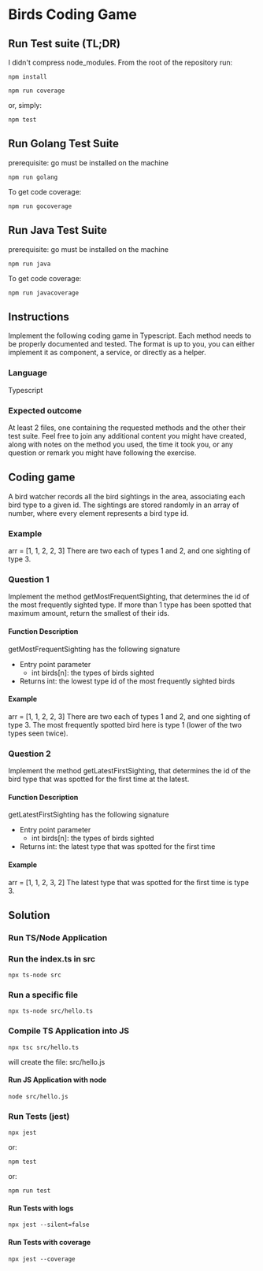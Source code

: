 # Birds Coding Game

## Run Test suite (TL;DR)

I didn't compress node_modules. From the root of the repository run:

```shell
npm install
```

```shell
npm run coverage
```

or, simply:

```shell
npm test
```

## Run Golang Test Suite

prerequisite: go must be installed on the machine

```shell
npm run golang
```

To get code coverage:

```shell
npm run gocoverage
```

## Run Java Test Suite

prerequisite: go must be installed on the machine

```shell
npm run java
```

To get code coverage:

```shell
npm run javacoverage
```

## Instructions

Implement the following coding game in Typescript. Each method needs to be properly documented
and tested. The format is up to you, you can either implement it as component, a service, or directly
as a helper.

### Language

Typescript

### Expected outcome

At least 2 files, one containing the requested methods and the other their test suite. Feel free to join
any additional content you might have created, along with notes on the method you used, the time
it took you, or any question or remark you might have following the exercise.

## Coding game

A bird watcher records all the bird sightings in the area, associating each bird type to a given id.
The sightings are stored randomly in an array of number, where every element represents a bird
type id.

### Example

arr = [1, 1, 2, 2, 3]
There are two each of types 1 and 2, and one sighting of type 3.

### Question 1

Implement the method getMostFrequentSighting, that determines the id of the most frequently
sighted type. If more than 1 type has been spotted that maximum amount, return the smallest of
their ids.

#### Function Description

getMostFrequentSighting has the following signature

- Entry point parameter
  - int birds[n]: the types of birds sighted
- Returns int: the lowest type id of the most frequently sighted birds

#### Example

arr = [1, 1, 2, 2, 3]
There are two each of types 1 and 2, and one sighting of type 3. The most frequently spotted bird
here is type 1 (lower of the two types seen twice).

### Question 2

Implement the method getLatestFirstSighting, that determines the id of the bird type that was
spotted for the first time at the latest.

#### Function Description

getLatestFirstSighting has the following signature

- Entry point parameter
  - int birds[n]: the types of birds sighted
- Returns int: the latest type that was spotted for the first time

#### Example

arr = [1, 1, 2, 3, 2]
The latest type that was spotted for the first time is type 3.

## Solution

### Run TS/Node Application

### Run the index.ts in src

```shell
npx ts-node src
```

### Run a specific file

```shell
npx ts-node src/hello.ts
```

### Compile TS Application into JS

```shell
npx tsc src/hello.ts
```

will create the file: src/hello.js

#### Run JS Application with node

```shell
node src/hello.js
```

### Run Tests (jest)

```shell
npx jest
```

or:

```shell
npm test
```

or:

```shell
npm run test
```

#### Run Tests with logs

```shell
npx jest --silent=false
```

#### Run Tests with coverage

```shell
npx jest --coverage
```

